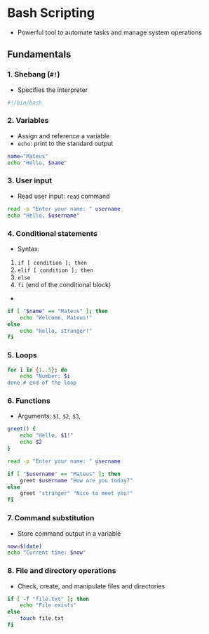# Bash Scripting

- Powerful tool to automate tasks and manage system operations

## Fundamentals

### 1. Shebang (`#!`)

- Specifies the interpreter

```bash
#!/bin/bash
```

### 2. Variables

- Assign and reference a variable
- `echo`: print to the standard output

```bash
name="Mateus"
echo "Hello, $name"
```

### 3. User input

- Read user input: `read` command

```bash
read -p "Enter your name: " username
echo "Hello, $username"
```

### 4. Conditional statements

- Syntax:

1. `if [ condition ]; then`
2. `elif [ condition ]; then`
3. `else`
4. `fi` (end of the conditional block)

-

```bash
if [ "$name" == "Mateus" ]; then
    echo "Welcome, Mateus!"
else
    echo "Hello, stranger!"
fi
```

### 5. Loops

```bash
for i in {1..5}; do
    echo "Number: $i
done # end of the loop
```

### 6. Functions

- Arguments: `$1`, `$2`, `$3`,

```bash
greet() {
    echo "Hello, $1!"
    echo $2
}

read -p "Enter your name: " username

if [ "$username" == "Mateus" ]; then
    greet $username "How are you today?"
else
    greet "stranger" "Nice to meet you!"
fi
```

### 7. Command substitution

- Store command output in a variable

```bash
now=$(date)
echo "Current time: $now"
```

### 8. File and directory operations

- Check, create, and manipulate files and directories

```bash
if [ -f "file.txt" ]; then
    echo "File exists"
else
    touch file.txt
fi
```

